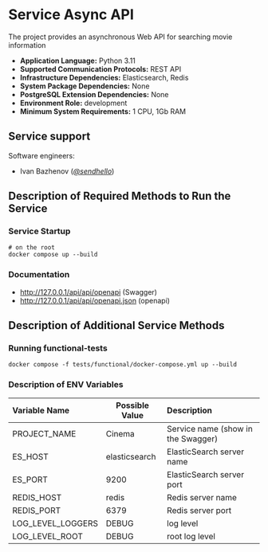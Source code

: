 # Service Async API

The project provides an asynchronous Web API for searching movie information

* **Application Language:** Python 3.11
* **Supported Communication Protocols:** REST API
* **Infrastructure Dependencies:** Elasticsearch, Redis
* **System Package Dependencies:** None
* **PostgreSQL Extension Dependencies:** None
* **Environment Role:** development
* **Minimum System Requirements:** 1 CPU, 1Gb RAM

## Service support

Software engineers:

* Ivan Bazhenov (*[@sendhello](https://github.com/sendhello)*)

## Description of Required Methods to Run the Service

### Service Startup

```commandline
# on the root
docker compose up --build
```

### Documentation
* http://127.0.0.1/api/api/openapi (Swagger)
* http://127.0.0.1/api/api/openapi.json (openapi)

## Description of Additional Service Methods

### Running functional-tests
```commandline
docker compose -f tests/functional/docker-compose.yml up --build
```

### Description of ENV Variables

| Variable Name     | Possible Value  | Description                        |
|:------------------|-----------------|:-----------------------------------|
| PROJECT_NAME      | Cinema          | Service name (show in the Swagger) |
| ES_HOST           | elasticsearch   | ElasticSearch server name          |
| ES_PORT           | 9200            | ElasticSearch server port          |
| REDIS_HOST        | redis           | Redis server name                  |
| REDIS_PORT        | 6379            | Redis server port                  |
| LOG_LEVEL_LOGGERS | DEBUG           | log level                          |
| LOG_LEVEL_ROOT    | DEBUG           | root log level                     |
